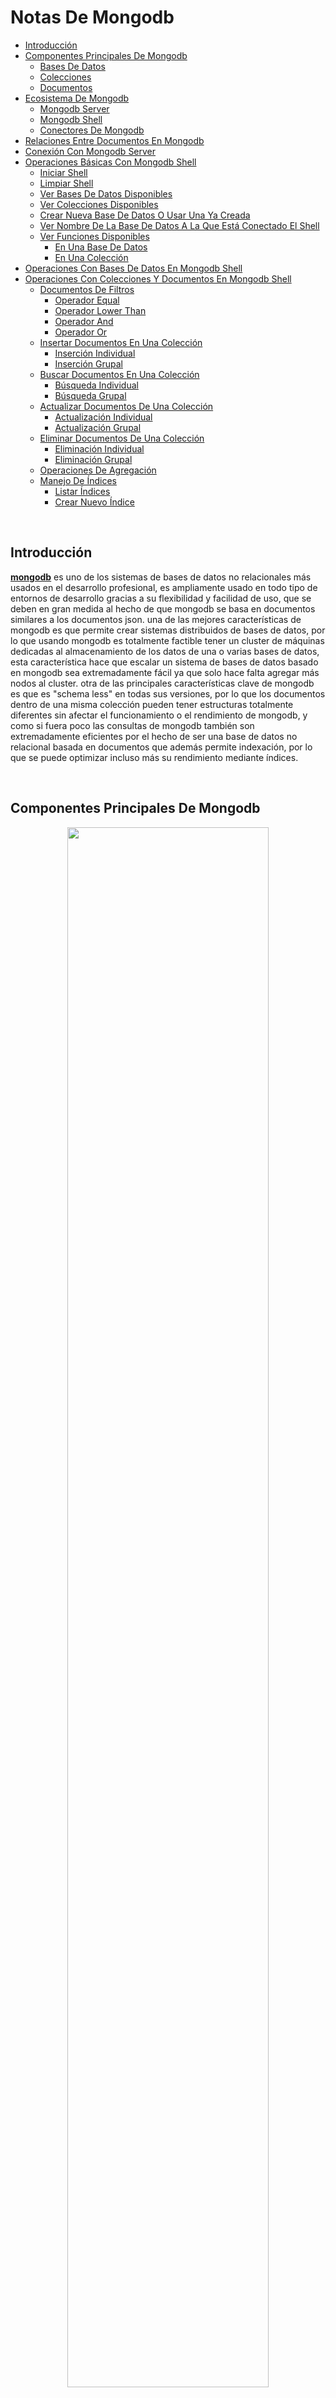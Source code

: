 # Notas De Mongodb

- [Introducción](#introducción)
- [Componentes Principales De Mongodb](#componentes-principales-de-mongodb)
  - [Bases De Datos](#bases-de-datos)
  - [Colecciones](#colecciones)
  - [Documentos](#documentos)
- [Ecosistema De Mongodb](#ecosistema-de-mongodb)
  - [Mongodb Server](#mongodb-server)
  - [Mongodb Shell](#mongodb-shell)
  - [Conectores De Mongodb](#conectores-de-mongodb)
- [Relaciones Entre Documentos En Mongodb](#relaciones-entre-documentos-en-mongodb)
- [Conexión Con Mongodb Server](#conexión-con-mongodb-server)
- [Operaciones Básicas Con Mongodb Shell](#operaciones-básicas-con-mongodb-shell)
  - [Iniciar Shell](#iniciar-shell)
  - [Limpiar Shell](#limpiar-shell)
  - [Ver Bases De Datos Disponibles](#ver-bases-de-datos-disponibles)
  - [Ver Colecciones Disponibles](#ver-colecciones-disponibles)
  - [Crear Nueva Base De Datos O Usar Una Ya Creada](#crear-nueva-base-de-datos-o-usar-una-ya-creada)
  - [Ver Nombre De La Base De Datos A La Que Está Conectado El Shell](#ver-nombre-de-la-base-de-datos-a-la-que-está-conectado-el-shell)
  - [Ver Funciones Disponibles](#ver-funciones-disponibles)
    - [En Una Base De Datos](#en-una-base-de-datos)
    - [En Una Colección](#en-una-colección)
- [Operaciones Con Bases De Datos En Mongodb Shell](#operaciones-con-bases-de-datos-en-mongodb-shell)
- [Operaciones Con Colecciones Y Documentos En Mongodb Shell](#operaciones-con-colecciones-y-documentos-en-mongodb-shell)
  - [Documentos De Filtros](#documentos-de-filtros)
    - [Operador Equal](#operador-equal)
    - [Operador Lower Than](#operador-lower-than)
    - [Operador And](#operador-and)
    - [Operador Or](#operador-or)
  - [Insertar Documentos En Una Colección](#insertar-documentos-en-una-colección)
    - [Inserción Individual](#inserción-individual)
    - [Inserción Grupal](#inserción-grupal)
  - [Buscar Documentos En Una Colección](#buscar-documentos-en-una-colección)
    - [Búsqueda Individual](#búsqueda-individual)
    - [Búsqueda Grupal](#búsqueda-grupal)
  - [Actualizar Documentos De Una Colección](#actualizar-documentos-de-una-colección)
    - [Actualización Individual](#actualización-individual)
    - [Actualización Grupal](#actualización-grupal)
  - [Eliminar Documentos De Una Colección](#eliminar-documentos-de-una-colección)
    - [Eliminación Individual](#eliminación-individual)
    - [Eliminación Grupal](#eliminación-grupal)
  - [Operaciones De Agregación](#operaciones-de-agregación)
  - [Manejo De Índices](#manejo-de-índices)
    - [Listar Índices](#listar-índices)
    - [Crear Nuevo Índice](#crear-nuevo-índice)

<br>

## Introducción

[**mongodb**](https://docs.mongodb.com/) es uno de los sistemas de bases de datos no relacionales más usados en el desarrollo profesional, es ampliamente usado en todo tipo de entornos de desarrollo gracias a su flexibilidad y facilidad de uso, que se deben en gran medida al hecho de que mongodb se basa en documentos similares a los documentos json. una de las mejores características de mongodb es que permite crear sistemas distribuidos de bases de datos, por lo que usando mongodb es totalmente factible tener un cluster de máquinas dedicadas al almacenamiento de los datos de una o varias bases de datos, esta característica hace que escalar un sistema de bases de datos basado en mongodb sea extremadamente fácil ya que solo hace falta agregar más nodos al cluster. otra de las principales características clave de mongodb es que es "schema less" en todas sus versiones, por lo que los documentos dentro de una misma colección pueden tener estructuras totalmente diferentes sin afectar el funcionamiento o el rendimiento de mongodb, y como si fuera poco las consultas de mongodb también son extremadamente eficientes por el hecho de ser una base de datos no relacional basada en documentos que además permite indexación, por lo que se puede optimizar incluso más su rendimiento mediante índices.

<br>

## Componentes Principales De Mongodb

<p align="center">
<img src="imagenes/notas_de_mongodb/componentes_de_mongodb.svg" width="80%" height="auto"/>
</p>

<br>

### Bases De Datos

las [**bases de datos**](https://docs.mongodb.com/manual/core/databases-and-collections/#databases) en mongodb son los espacios de almacenamiento como tal en los que se guardan las colecciones, cada base de datos tiene su propio archivo dentro del sistema de archivos del host en el que se ejecuta mongodb, además en un cluster de mongodb atlas pueden haber múltiples bases de datos distribuidas o replicadas entre los diferentes nodos del cluster.

<br>

### Colecciones

las [**colecciones**](https://docs.mongodb.com/manual/core/databases-and-collections/#collections) en mongodb son agrupaciones de documentos, son equivalentes a las tablas de las bases de datos relacionales y además en el caso de mongodb no se imponen esquemas fijos que deban seguir los documentos una misma colección.

<br>

### Documentos

los [**documentos**](https://docs.mongodb.com/manual/core/document/) en mongodb son registros dentro de cada colección, la estructura de los documentos de mongodb es similar a la de los documentos json, pero en realidad son documentos bson, que son documentos json binarios, usar bson hace fácil entender la estructura de cada documento y además permite almacenar una gran variedad de tipos de datos gracias a la cantidad de formatos que soporta bson. los documentos además son la unidad más básica dentro de mongodb y no pueden ser mayores a 16 megabytes.

<br>

## Ecosistema De Mongodb

<p align="center">
<img src="imagenes/notas_de_mongodb/ecosistema_mongodb.svg" width="80%" height="auto"/>
</p>

<br>

### Mongodb Server

el servidor de mongodb es el servidor encargado de gestionar las bases de datos como tal, sus principales funciones son almacenar las bases de datos en el sistema de archivos del host, mantener disponibles las bases de datos y realizar el cruce de datos y la entrega de resultados de todas las peticiones que se le hagan. al igual que la gran mayoría del software de código abierto el servidor de mongodb tiene dos versiones, una versión community y una enterprise, con la diferencia de que la versión enterprise gana algunas características adicionales respecto a la versión community.

<br>

### Mongodb Shell

es shell de mongodb es el shell con la que se interactúa de forma directa con el servidor de mongodb.

<br>

### Conectores De Mongodb

los conectores de mongodb son todas las [**bibliotecas**](https://docs.mongodb.com/drivers/) dentro de los diferentes lenguajes de programación que se usan para interactuar con el servidor de mongodb.

<br>

## Relaciones Entre Documentos En Mongodb

en mongodb y en el resto de sistemas de bases de datos no relacionales basadas en documentos suele haber solo dos formas para expresar las relaciones entre documentos, usando documentos anidados o usando referencias dentro de un documento a otro documento. los documentos anidados suelen usarse en relaciones **uno a uno**, ya que se aprovecha más la estructura de las bases de datos no relacionales para hacer solo un scan. si la relación es de **uno a muchos** lo adecuado es usar referencias si el documento que se va a relacionar va a estar actualizándose constantemente, ya que de esta forma las actualizaciones pueden hacerse en un solo documento y los cambios se verán reflejados en todos los documentos con los que está relacionado, usar referencias hace más lentas las búsquedas ya que no se aprovecha la estructura no relacional de mongodb, razón por la cual hace falta hacer más de un scan a cambio de facilitar la actualización de los documentos relacionados y optimizar el almacenamiento, sin embargo es lo ideal en este tipo de escenarios. si por el contrario el documento que se va a relacionar en una relación **uno a muchos** no se va a actualizar de forma constante se puede anidar simplemente como una copia dentro de cada documento con el que se relaciona sí no importa el almacenamiento, ya que de nuevo, de esta forma se aprovecha más la estructura de las bases de datos no relacionales para hacer un solo scan.

ejemplo de documento anidado:

```json
{
    "nombre": "pedro",
    "apellido": "perez",
    "lugar_residencia": {
        "ciudad": "bogotá",
        "departamento": "cundinamarca",
        "direccion": "calle 175 #64-11"
    },
    "edad": 36
}
```

ejemplo de múltiples documentos anidados:

```json
{
    "nombre": "pedro",
    "apellido": "perez",
    "lugar_residencia": [
        {
            "ciudad": "bogotá",
            "departamento": "cundinamarca",
            "direccion": "calle 175 #64-11"
        },
        {
            "ciudad": "neiva",
            "departamento": "huila",
            "direccion": "calle 4 #17-11"
        }
    ],
    "edad": 36
}
```

ejemplo de documento referenciado:

```json
{
    "id": "62a873996f6aaaa78dac39c0d5c36a39",
    "nombre": "perez",
    "apellido": "perez",
    "edad": 36
}
```

```json
{
    "autor": "62a873996f6aaaa78dac39c0d5c36a39",
    "nombre": "perez",
    "ano_publicacion": 2021
}
```

ejemplo de múltiples documentos referenciados:

```json
{
    "id": "62a873996f6aaaa78dac39c0d5c36a39",
    "nombre": "perez",
    "apellido": "perez",
    "edad": 36
}
```

```json
{
    "id": "a85ba64adf6bf75e64b221a3171b0269",
    "nombre": "felipe",
    "apellido": "perez",
    "edad": 32
}
```

```json
{
    "autor": ["62a873996f6aaaa78dac39c0d5c36a39", "a85ba64adf6bf75e64b221a3171b0269"],
    "nombre": "perez",
    "ano_publicacion": 2021
}
```

<br>

## Conexión Con Mongodb Server

para establecer una conexión entre mongodb con cualquier aplicación o driver, independientemente de la versión de mongodb server, es necesario usar un [**string de conexión en formato uri**](https://docs.mongodb.com/manual/reference/connection-string/#connection-string-uri-format), a continuación se muestra el formato estándar para establecer una conexión entre una aplicación y un mongodb server ambos dentro del mismo host.

```unknown
mongodb://<ip de la máquina que tiene mongodb server>:<puerto en el que está expuesto mongo, normalmente 27017>
```

ejemplo:

```unknown
mongodb://127.0.0.1:27017
```

<br>

## Operaciones Básicas Con Mongodb Shell

el shell de mongodb o [**mongodb shell**](https://docs.mongodb.com/manual/mongo/) es una interfaz interactiva basada en javascript que se usa para interactuar de forma directa con el mongodb server mediante la terminal, al ser un shell basado en javascript el shell de mongodb permite usar comandos con sintaxis de [**shell**](https://docs.mongodb.com/manual/reference/program/mongo/#mongodb-binary-bin.mongo) o comandos con sintaxis de [**javascript**](https://docs.mongodb.com/manual/reference/method/), sin embargo la mayoría de las operaciones sólo están disponibles usando la sintaxis de javascript, además de poder realizar acciones simples en mongodb shell también se pueden crear [**scripts**](https://docs.mongodb.com/manual/tutorial/write-scripts-for-the-mongo-shell/) basados en javascript que se ejecuten sobre el shell de mongodb, por lo que se pueden automatizar varios tipos de tareas o consultas en usando javascript.

<br>

### Iniciar Shell

```unknown
mongo
```

<br>

### Limpiar Shell

```unknown
ctrl + l
```

```unknown
cls
```

<br>

### Ver Bases De Datos Disponibles

```unknown
show databases
```

```unknown
show dbs
```

<br>

### Ver Colecciones Disponibles

```unknown
show collections
```

<br>

### Crear Nueva Base De Datos O Usar Una Ya Creada

```unknown
use <nombre de la nueva base de datos>
```

ejemplo:

```unknown
use db
```

<br>

### Ver Nombre De La Base De Datos A La Que Está Conectado El Shell

```unknown
db
```

<br>

### Ver Funciones Disponibles

#### En Una Base De Datos

```unknown
<nombre de la base de datos>.help()
```

ejemplo:

```javascript
db.help()
```

#### En Una Colección

```unknown
<nombre de la base de datos>.<nombre de la colección>.help()
```

ejemplo:

```javascript
db.inventory.help()
```

<br>

## Operaciones Con Bases De Datos En Mongodb Shell

<br>

## Operaciones Con Colecciones Y Documentos En Mongodb Shell

<br>

### Documentos De Filtros

los documentos de filtros son parte fundamental de la mayoría de las operaciones [**crud**](https://docs.mongodb.com/manual/crud/) com mongodb, ya que permiten, como su nombre indica, filtrar los documentos resultantes de una búsqueda, para esto mongodb dispone de varios [**operadores**](https://docs.mongodb.com/manual/reference/operator/) que se usan en el mongodb shell para realizar todo tipo de operaciones necesarias para filtrar datos, a continuación se muestran algunos ejemplos de la sintaxis de algunos de los operadores más comunes.

#### Operador Equal

```javascript
db.inventory.find(
    {item: "canvas"}
)
```

#### Operador Lower Than

```javascript
db.inventory.find(
    qty: {$lt:30}
)
```

#### Operador And

```javascript
db.inventory.find(
    {
        item: "canvas",
        qty: {$lt:30}
    }
)
```

#### Operador Or

```javascript
db.inventory.find(
    {
        $or:[
            {status: "a"},
            {qty: {$lt:30}}
            ]
    }
)
```

<br>

### Insertar Documentos En Una Colección

mongodb por defecto no crea bases de datos vacías, por lo que es necesario luego de crear una nueva base de datos crear al menos una colección y un documento, si la colección en la que se quiere insertar el documento no existe mongodb crea una nueva colección con el nombre indicado.\
al insertar un documento el id se puede especificar usando el tag **\_id**, si no se indica el id del documento usando este tag mongodb asigna al documento un id por defecto, además el id no se puede repetir, por lo que si se ingresa un documento con un id que ya existe la operación fallará, por lo que es una buena práctica dejar que mongodb genere el id de forma automática.

#### Inserción Individual

```unknown
<nombre de la base de datos>.<nombre de la colección>.insertone(<documento en formato json>)
```

ejemplo:

```javascript
db.inventory.insertone(
    {size: {h: 28, w: 35.5, uom: "cm"}, tags: ["cotton"], item: "canvas", qty: 100}
)
```

#### Inserción Grupal

```unknown
<nombre de la base de datos>.<nombre de la colección>.insertmany(<arreglo de documentos en formato json>)
```

ejemplo:

```javascript
db.inventory.insertmany(
    [
        {item: "sketch pad", qty: 95, size: {h: 22.85, w: 30.5, uom: "cm"}, status: "a"},
        {item: "postcard", qty: 45, size: {h: 10, w: 15.25, uom: "cm"}, status: "a"},
        {item: "sketchbook", qty: 80, size: {h: 14, w: 21, uom: "cm"}, status: "a"}
    ]
)
```

<br>

### Buscar Documentos En Una Colección

#### Búsqueda Individual

```unknown
<nombre de la base de datos>.<nombre de la colección>.findone(<documento de filtros en formato json>, <proyección en formato json>)
```

ejemplo:

```javascript
db.inventory.findone(
    {item: "canvas"},
    {_id:0, item:1, status:1}
)
```

en el ejemplo anterior se usa una proyección y un filtro, el filtro **({item: "canvas"})** se usa para retornar solamente los documentos que cumplan con ciertos parámetros y la proyección **({\_id:0, item:1, status:1})** asegura que se muestren solo ciertos campos de los documentos retornados, los filtros son parte fundamental de cualquier operación de búsqueda, mientras que las proyecciones pueden facilitar en gran medida la lectura de los resultados omitiendo la información innecesaria.\
al usar el método **findone** solamente se retorna el primer documento que cumpla con las condiciones de la búsqueda según el orden natural de los documentos de mongodb.

#### Búsqueda Grupal

```unknown
<nombre de la base de datos>.<nombre de la colección>.find(<documento de filtros en formato json>, <proyección en formato json>)
```

ejemplo:

```javascript
db.inventory.find(
    {item: "canvas"},
    {_id:0, item:1, status:1}
)
```

al usar el método **find** se retornan todos los documento que cumpla con las condiciones de la búsqueda, el método **find** al igual que el método **findone** y la gran mayoría de los métodos de búsqueda en mongodb admite el uso de filtros y proyecciones.

el método find además se puede combinar con otros métodos como:

- **pretty():** para imprimir de una forma más legible los documentos resultantes de la búsqueda.
- **count():** para contar el número de documentos resultantes de la búsqueda.
- **explain('executionstats'):** muestra las estadísticas de la ejecución del query.

<br>

### Actualizar Documentos De Una Colección

#### Actualización Individual

```unknown
<nombre de la base de datos>.<nombre de la colección>.updateone(<documento de filtros en formato json>, <json>)
```

ejemplo:

```javascript
db.inventory.updateone(
    {
        status: "a"
    },
    {
        $set: {status: "b"},
    }
)
```

#### Actualización Grupal

```unknown
<nombre de la base de datos>.<nombre de la colección>.updatemany(<documento de filtros en formato json>, <json>)
```

ejemplo:

```javascript
db.inventory.updatemany(
    {
        status: "a"
    },
    {
        $set: {status: "b"},
    }
)
```

<br>

### Eliminar Documentos De Una Colección

#### Eliminación Individual

```unknown
<nombre de la base de datos>.<nombre de la colección>.deleteone(<documento de filtros en formato json>)
```

ejemplo:

```javascript
db.inventory.deleteone(
    {status: "b"}
)
```

el documento eliminado con deleteone siempre es el primer documento que cumple con las condiciones del json de filtros según el orden natural de mongodb.

#### Eliminación Grupal

```unknown
<nombre de la base de datos>.<nombre de la colección>.deletemany(<documento de filtros en formato json>)
```

ejemplo:

```javascript
db.inventory.deletemany(
    {status: "b"}
)
```

<br>

### Operaciones De Agregación

las [**agregaciones**](https://docs.mongodb.com/manual/aggregation/) en mongodb son operaciones avanzadas que se pueden realizar en mongodb.

<br>

### Manejo De Índices

los [**índices**](https://docs.mongodb.com/manual/indexes/) en mongodb se usan para evitar que mongodb tenga que hacer un escaneo completo de toda una colección en búsqueda de un elemento, facilitando así los querys, los tipos de índices disponibles en mongodb se listan a continuación.

- **de un solo campo:**
- **multi llave:**
- **compuestos:**
- **geoespaciales:**
- **de texto:**
- **hashed:**

#### Listar Índices

```unknown
<nombre de la base de datos>.<nombre de la colección>.getindexes()
```

ejemplo:

```javascript
db.inventory.getindexes()
```

#### Crear Nuevo Índice

```unknown
<nombre de la base de datos>.<nombre de la colección>.createindex({<nombre del campo que se usará como índice>:<tipo de índice>})
```

ejemplo:

```javascript
db.inventory.createindex({nombre: "text"})
```

<br>
